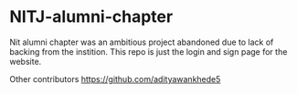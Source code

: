 # NITJ-alumni-chapter
Nit alumni chapter was an ambitious project abandoned due to lack of backing from the instition.
This repo is just the login and sign page for the website.


Other contributors
https://github.com/adityawankhede5
